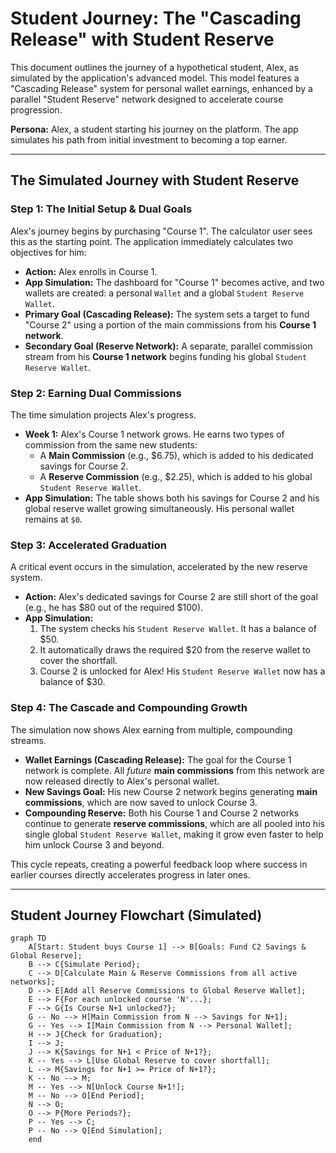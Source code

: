 # Student Journey: The "Cascading Release" with Student Reserve

This document outlines the journey of a hypothetical student, Alex, as simulated by the application's advanced model. This model features a "Cascading Release" system for personal wallet earnings, enhanced by a parallel "Student Reserve" network designed to accelerate course progression.

**Persona:** Alex, a student starting his journey on the platform. The app simulates his path from initial investment to becoming a top earner.

---

## The Simulated Journey with Student Reserve

### Step 1: The Initial Setup & Dual Goals

Alex's journey begins by purchasing "Course 1". The calculator user sees this as the starting point. The application immediately calculates two objectives for him:

*   **Action:** Alex enrolls in Course 1.
*   **App Simulation:** The dashboard for "Course 1" becomes active, and two wallets are created: a personal `Wallet` and a global `Student Reserve Wallet`.
*   **Primary Goal (Cascading Release):** The system sets a target to fund "Course 2" using a portion of the main commissions from his **Course 1 network**.
*   **Secondary Goal (Reserve Network):** A separate, parallel commission stream from his **Course 1 network** begins funding his global `Student Reserve Wallet`.

### Step 2: Earning Dual Commissions

The time simulation projects Alex's progress.

*   **Week 1:** Alex's Course 1 network grows. He earns two types of commission from the same new students:
    *   A **Main Commission** (e.g., $6.75), which is added to his dedicated savings for Course 2.
    *   A **Reserve Commission** (e.g., $2.25), which is added to his global `Student Reserve Wallet`.
*   **App Simulation:** The table shows both his savings for Course 2 and his global reserve wallet growing simultaneously. His personal wallet remains at `$0`.

### Step 3: Accelerated Graduation

A critical event occurs in the simulation, accelerated by the new reserve system.

*   **Action:** Alex's dedicated savings for Course 2 are still short of the goal (e.g., he has $80 out of the required $100).
*   **App Simulation:**
    1.  The system checks his `Student Reserve Wallet`. It has a balance of $50.
    2.  It automatically draws the required $20 from the reserve wallet to cover the shortfall.
    3.  Course 2 is unlocked for Alex! His `Student Reserve Wallet` now has a balance of $30.

### Step 4: The Cascade and Compounding Growth

The simulation now shows Alex earning from multiple, compounding streams.

*   **Wallet Earnings (Cascading Release):** The goal for the Course 1 network is complete. All *future* **main commissions** from this network are now released directly to Alex's personal wallet.
*   **New Savings Goal:** His new Course 2 network begins generating **main commissions**, which are now saved to unlock Course 3.
*   **Compounding Reserve:** Both his Course 1 and Course 2 networks continue to generate **reserve commissions**, which are all pooled into his single global `Student Reserve Wallet`, making it grow even faster to help him unlock Course 3 and beyond.

This cycle repeats, creating a powerful feedback loop where success in earlier courses directly accelerates progress in later ones.

---

## Student Journey Flowchart (Simulated)

```mermaid
graph TD
    A[Start: Student buys Course 1] --> B[Goals: Fund C2 Savings & Global Reserve];
    B --> C{Simulate Period};
    C --> D[Calculate Main & Reserve Commissions from all active networks];
    D --> E[Add all Reserve Commissions to Global Reserve Wallet];
    E --> F{For each unlocked course 'N'...};
    F --> G{Is Course N+1 unlocked?};
    G -- No --> H[Main Commission from N --> Savings for N+1];
    G -- Yes --> I[Main Commission from N --> Personal Wallet];
    H --> J{Check for Graduation};
    I --> J;
    J --> K{Savings for N+1 < Price of N+1?};
    K -- Yes --> L[Use Global Reserve to cover shortfall];
    L --> M{Savings for N+1 >= Price of N+1?};
    K -- No --> M;
    M -- Yes --> N[Unlock Course N+1!];
    M -- No --> O[End Period];
    N --> O;
    O --> P{More Periods?};
    P -- Yes --> C;
    P -- No --> Q[End Simulation];
    end
